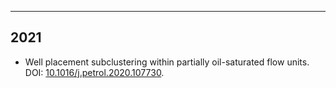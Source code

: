 ---
## 2021

- Well placement subclustering within partially oil-saturated flow units. DOI: [10.1016/j.petrol.2020.107730](https://dx.doi.org/10.1016/j.petrol.2020.107730).


